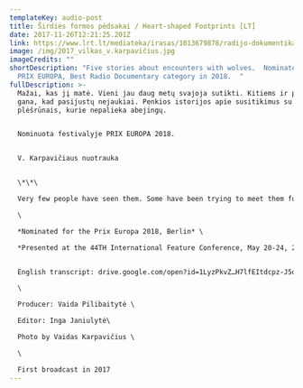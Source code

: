 ```yaml
---
templateKey: audio-post
title: Širdies formos pėdsakai / Heart-shaped Footprints [LT]
date: 2017-11-26T12:21:25.201Z
link: https://www.lrt.lt/mediateka/irasas/1013679878/radijo-dokumentika-sirdies-formos-pedsakai
image: /img/2017_vilkas_v.karpavičius.jpg
imageCredits: ""
shortDescription: "Five stories about encounters with wolves.  Nominated for the
  PRIX EUROPA, Best Radio Documentary category in 2018.  "
fullDescription: >-
  Mažai, kas jį matė. Vieni jau daug metų svajoja sutikti. Kitiems ir pėdsakų
  gana, kad pasijustų nejaukiai. Penkios istorijos apie susitikimus su
  plėšrūnais, kurie nepalieka abejingų. 


  Nominuota festivalyje PRIX EUROPA 2018.


  V. Karpavičiaus nuotrauka


  \*\*\

  Very few people have seen them. Some have been trying to meet them for years and have failed. Others feel a sense of unease when they happen to stumble upon their footsteps alone. This program tells five stories about encounters with one of the most controversial wild predators in Lithuania.\

  \

  *Nominated for the Prix Europa 2018, Berlin* \

  *Presented at the 44TH International Feature Conference, May 20-24, 2018, Prague*


  English transcript: drive.google.com/open?id=1LyzPkvZ…H7lfEItdcpz-J5qJ\

  \

  Producer: Vaida Pilibaitytė \

  Editor: Inga Janiulytė\

  Photo by Vaidas Karpavičius \

  \

  First broadcast in 2017
---
```

